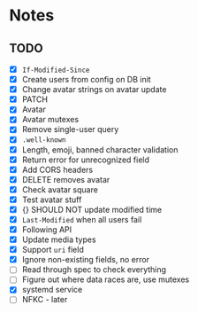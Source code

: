 # Notes

## TODO
- [x] `If-Modified-Since`
- [x] Create users from config on DB init
- [x] Change avatar strings on avatar update
- [x] PATCH
- [x] Avatar
- [x] Avatar mutexes
- [x] Remove single-user query
- [x] `.well-known`
- [x] Length, emoji, banned character validation
- [x] Return error for unrecognized field
- [x] Add CORS headers
- [x] DELETE removes avatar
- [x] Check avatar square
- [x] Test avatar stuff
- [x] {} SHOULD NOT update modified time
- [x] `Last-Modified` when all users fail
- [x] Following API
- [x] Update media types
- [x] Support `uri` field
- [x] Ignore non-existing fields, no error
- [ ] Read through spec to check everything
- [ ] Figure out where data races are, use mutexes
- [x] systemd service
- [ ] NFKC - later
